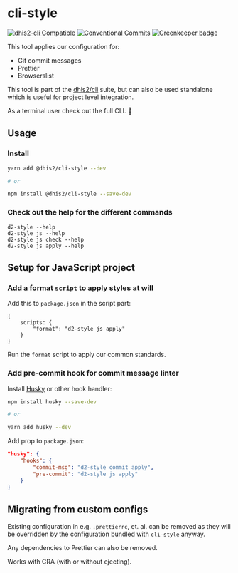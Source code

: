 # cli-style

[![dhis2-cli Compatible](https://img.shields.io/badge/dhis2-cli-ff69b4.svg)](https://github.com/dhis2/cli)
[![Conventional Commits](https://img.shields.io/badge/Conventional%20Commits-1.0.0-yellow.svg)](https://conventionalcommits.org) [![Greenkeeper badge](https://badges.greenkeeper.io/dhis2/code-style.svg)](https://greenkeeper.io/)

This tool applies our configuration for:

-   Git commit messages
-   Prettier
-   Browserslist

This tool is part of the [dhis2/cli](https://github.com/dhis2/cli)
suite, but can also be used standalone which is useful for project level
integration.

As a terminal user check out the full CLI. :rocket:

## Usage

### Install

```sh
yarn add @dhis2/cli-style --dev

# or

npm install @dhis2/cli-style --save-dev
```

### Check out the help for the different commands

```
d2-style --help
d2-style js --help
d2-style js check --help
d2-style js apply --help
```

## Setup for JavaScript project

### Add a format `script` to apply styles at will

Add this to `package.json` in the script part:

```
{
    scripts: {
        "format": "d2-style js apply"
    }
}
```

Run the `format` script to apply our common standards.

### Add pre-commit hook for commit message linter

Install [Husky](https://github.com/typicode/husky) or other hook handler:

```sh
npm install husky --save-dev

# or

yarn add husky --dev
```

Add prop to `package.json`:

```json
"husky": {
    "hooks": {
        "commit-msg": "d2-style commit apply",
        "pre-commit": "d2-style js apply"
    }
}
```

## Migrating from custom configs

Existing configuration in e.g. `.prettierrc`, et. al. can
be removed as they will be overridden by the configuration bundled with
`cli-style` anyway.

Any dependencies to Prettier can also be removed.

Works with CRA (with or without ejecting).

